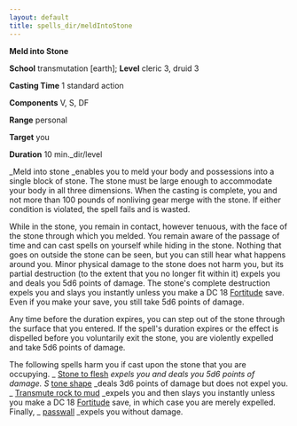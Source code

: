 ```yaml
---
layout: default
title: spells_dir/meldIntoStone
---
```

 **Meld into Stone**

**School** transmutation [earth]; **Level** cleric 3, druid 3

**Casting Time** 1 standard action

**Components** V, S, DF

**Range** personal

**Target** you

**Duration** 10 min._dir/level

_Meld into stone _enables you to meld your body and possessions into a single block of stone. The stone must be large enough to accommodate your body in all three dimensions. When the casting is complete, you and not more than 100 pounds of nonliving gear merge with the stone. If either condition is violated, the spell fails and is wasted.

While in the stone, you remain in contact, however tenuous, with the face of the stone through which you melded. You remain aware of the passage of time and can cast spells on yourself while hiding in the stone. Nothing that goes on outside the stone can be seen, but you can still hear what happens around you. Minor physical damage to the stone does not harm you, but its partial destruction (to the extent that you no longer fit within it) expels you and deals you 5d6 points of damage. The stone's complete destruction expels you and slays you instantly unless you make a DC 18 [Fortitude](../../combat#_fortitude) save. Even if you make your save, you still take 5d6 points of damage.

Any time before the duration expires, you can step out of the stone through the surface that you entered. If the spell's duration expires or the effect is dispelled before you voluntarily exit the stone, you are violently expelled and take 5d6 points of damage.

The following spells harm you if cast upon the stone that you are occupying. _ [Stone to flesh](../stoneToFlesh#_stone-to-flesh) _expels you and deals you 5d6 points of damage. S_ [tone shape](../stoneShape#_stone-shape) _deals 3d6 points of damage but does not expel you. _ [Transmute rock to mud](../transmuteRockToMud#_transmute-rock-to-mud) _expels you and then slays you instantly unless you make a DC 18 [Fortitude](../../combat#_fortitude) save, in which case you are merely expelled. Finally, _ [passwall](../passwall#_passwall) _expels you without damage.

